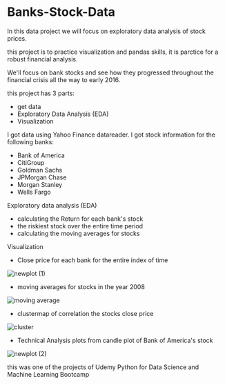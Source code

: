 # Banks-Stock-Data
In this data project we will focus on exploratory data analysis of stock prices.

this project is to practice visualization and pandas skills, it is parctice for a robust financial analysis.

We'll focus on bank stocks and see how they progressed throughout the financial crisis all the way to early 2016.

this project has 3 parts:
* get data
* Exploratory Data Analysis (EDA)
* Visualization

I got data using Yahoo Finance datareader. I got stock information for the following banks:

*  Bank of America
* CitiGroup
* Goldman Sachs
* JPMorgan Chase
* Morgan Stanley
* Wells Fargo

Exploratory data analysis (EDA)

* calculating the Return for each bank's stock
* the riskiest stock over the entire time period
* calculating the moving averages for stocks

Visualization

* Close price for each bank for the entire index of time

 ![newplot (1)](https://user-images.githubusercontent.com/121250443/210488407-e1bfa9d4-18d8-457d-a776-1096002bf439.png)
 
* moving averages for stocks in the year 2008

 ![moving average](https://user-images.githubusercontent.com/121250443/210488507-12180ff6-4979-420f-b610-f06024b3c47b.png)

* clustermap of correlation the stocks close price

![cluster](https://user-images.githubusercontent.com/121250443/210488666-aebb378e-b5f3-459d-8251-2f503bc25846.png)

* Technical Analysis plots  from candle plot of Bank of America's stock

![newplot (2)](https://user-images.githubusercontent.com/121250443/210488781-4fa1c5f2-ee57-4db7-8d49-8fbc61d856b1.png)


this was one of the projects of Udemy Python for Data Science and Machine Learning Bootcamp






